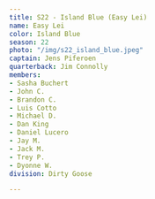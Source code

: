 ```yaml
---
title: S22 - Island Blue (Easy Lei)
name: Easy Lei
color: Island Blue
season: 22
photo: "/img/s22_island_blue.jpeg"
captain: Jens Piferoen
quarterback: Jim Connolly
members:
- Sasha Buchert
- John C.
- Brandon C.
- Luis Cotto
- Michael D.
- Dan King
- Daniel Lucero
- Jay M.
- Jack M.
- Trey P.
- Dyonne W.
division: Dirty Goose

---
```

